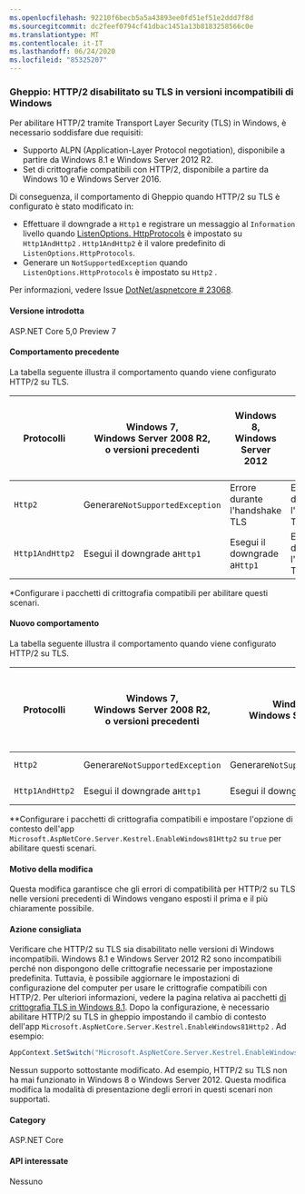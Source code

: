 ```yaml
---
ms.openlocfilehash: 92210f6becb5a5a43893ee0fd51ef51e2ddd7f8d
ms.sourcegitcommit: dc2feef0794cf41dbac1451a13b8183258566c0e
ms.translationtype: MT
ms.contentlocale: it-IT
ms.lasthandoff: 06/24/2020
ms.locfileid: "85325207"
---
```

### <a name="kestrel-http2-disabled-over-tls-on-incompatible-windows-versions"></a>Gheppio: HTTP/2 disabilitato su TLS in versioni incompatibili di Windows

Per abilitare HTTP/2 tramite Transport Layer Security (TLS) in Windows, è necessario soddisfare due requisiti:

- Supporto ALPN (Application-Layer Protocol negotiation), disponibile a partire da Windows 8.1 e Windows Server 2012 R2.
- Set di crittografie compatibili con HTTP/2, disponibile a partire da Windows 10 e Windows Server 2016.

Di conseguenza, il comportamento di Gheppio quando HTTP/2 su TLS è configurato è stato modificato in:

- Effettuare il downgrade a `Http1` e registrare un messaggio al `Information` livello quando [ListenOptions. HttpProtocols](/dotnet/api/microsoft.aspnetcore.server.kestrel.core.httpprotocols) è impostato su `Http1AndHttp2` . `Http1AndHttp2` è il valore predefinito di `ListenOptions.HttpProtocols`.
- Generare un `NotSupportedException` quando `ListenOptions.HttpProtocols` è impostato su `Http2` .

Per informazioni, vedere Issue [DotNet/aspnetcore # 23068](https://github.com/dotnet/aspnetcore/issues/23068).

#### <a name="version-introduced"></a>Versione introdotta

ASP.NET Core 5,0 Preview 7

#### <a name="old-behavior"></a>Comportamento precedente

La tabella seguente illustra il comportamento quando viene configurato HTTP/2 su TLS.

| Protocolli | Windows 7,<br />Windows Server 2008 R2,<br />o versioni precedenti | Windows 8,<br />Windows Server 2012 | Windows 8.1<br />Windows Server 2012 R2 | Windows 10,<br />Windows Server 2016,<br />o versione successiva |
|---------------|-----------------------------------------------|--------------------------------|-------------------------------------|------------------------------------------|
| `Http2`         | Generare`NotSupportedException`                   | Errore durante l'handshake TLS     | Errore durante l'handshake TLS&ast;     | Nessun errore |
| `Http1AndHttp2` | Esegui il downgrade a`Http1`                    | Esegui il downgrade a`Http1`     | Errore durante l'handshake TLS&ast;     | Nessun errore |

&ast;Configurare i pacchetti di crittografia compatibili per abilitare questi scenari.

#### <a name="new-behavior"></a>Nuovo comportamento

La tabella seguente illustra il comportamento quando viene configurato HTTP/2 su TLS.

| Protocolli | Windows 7,<br />Windows Server 2008 R2,<br />o versioni precedenti | Windows 8,<br />Windows Server 2012 | Windows 8.1<br />Windows Server 2012 R2 | Windows 10,<br />Windows Server 2016,<br />o versione successiva |
|---------------|-----------------------------------------------|--------------------------------|-------------------------------------|------------------------------------------|
| `Http2`         | Generare`NotSupportedException`                   | Generare`NotSupportedException`     | Genera `NotSupportedException`&ast;&ast;     | Nessun errore |
| `Http1AndHttp2` | Esegui il downgrade a`Http1`                    | Esegui il downgrade a`Http1`     | Esegui il downgrade a `Http1`&ast;&ast;     | Nessun errore |

&ast;&ast;Configurare i pacchetti di crittografia compatibili e impostare l'opzione di contesto dell'app `Microsoft.AspNetCore.Server.Kestrel.EnableWindows81Http2` su `true` per abilitare questi scenari.

#### <a name="reason-for-change"></a>Motivo della modifica

Questa modifica garantisce che gli errori di compatibilità per HTTP/2 su TLS nelle versioni precedenti di Windows vengano esposti il prima e il più chiaramente possibile.

#### <a name="recommended-action"></a>Azione consigliata

Verificare che HTTP/2 su TLS sia disabilitato nelle versioni di Windows incompatibili. Windows 8.1 e Windows Server 2012 R2 sono incompatibili perché non dispongono delle crittografie necessarie per impostazione predefinita. Tuttavia, è possibile aggiornare le impostazioni di configurazione del computer per usare le crittografie compatibili con HTTP/2. Per ulteriori informazioni, vedere la pagina relativa ai pacchetti [di crittografia TLS in Windows 8.1](/windows/win32/secauthn/tls-cipher-suites-in-windows-8-1). Dopo la configurazione, è necessario abilitare HTTP/2 su TLS in gheppio impostando il cambio di contesto dell'app `Microsoft.AspNetCore.Server.Kestrel.EnableWindows81Http2` . Ad esempio:

```csharp
AppContext.SetSwitch("Microsoft.AspNetCore.Server.Kestrel.EnableWindows81Http2", true);
```

Nessun supporto sottostante modificato. Ad esempio, HTTP/2 su TLS non ha mai funzionato in Windows 8 o Windows Server 2012. Questa modifica modifica la modalità di presentazione degli errori in questi scenari non supportati.

#### <a name="category"></a>Category

ASP.NET Core

#### <a name="affected-apis"></a>API interessate

Nessuno

<!--

#### Affected APIs

Not detectable via API analysis

-->
